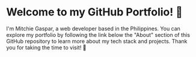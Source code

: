 # Welcome to my GitHub Portfolio! 👋

I'm Mitchie Gaspar, a web developer based in the Philippines. You can explore my portfolio by following the link below the "About" section of this GitHub repository to learn more about my tech stack and projects. Thank you for taking the time to visit! 🌟
